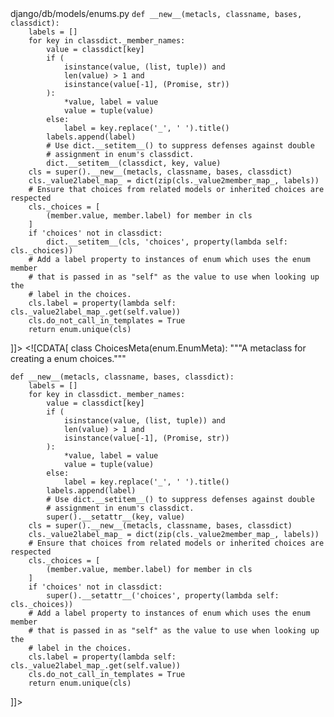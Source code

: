 <change>
<file change-number-for-this-file="1">django/db/models/enums.py</file>
<original line-count="11" no-ellipsis="true"><![CDATA[
class ChoicesMeta(enum.EnumMeta):
    """A metaclass for creating a enum choices."""

    def __new__(metacls, classname, bases, classdict):
        labels = []
        for key in classdict._member_names:
            value = classdict[key]
            if (
                isinstance(value, (list, tuple)) and
                len(value) > 1 and
                isinstance(value[-1], (Promise, str))
            ):
                *value, label = value
                value = tuple(value)
            else:
                label = key.replace('_', ' ').title()
            labels.append(label)
            # Use dict.__setitem__() to suppress defenses against double
            # assignment in enum's classdict.
            dict.__setitem__(classdict, key, value)
        cls = super().__new__(metacls, classname, bases, classdict)
        cls._value2label_map_ = dict(zip(cls._value2member_map_, labels))
        # Ensure that choices from related models or inherited choices are respected
        cls._choices = [
            (member.value, member.label) for member in cls
        ]
        if 'choices' not in classdict:
            dict.__setitem__(cls, 'choices', property(lambda self: cls._choices))
        # Add a label property to instances of enum which uses the enum member
        # that is passed in as "self" as the value to use when looking up the
        # label in the choices.
        cls.label = property(lambda self: cls._value2label_map_.get(self.value))
        cls.do_not_call_in_templates = True
        return enum.unique(cls)
]]></original>
<modified no-ellipsis="true"><![CDATA[
class ChoicesMeta(enum.EnumMeta):
    """A metaclass for creating a enum choices."""

    def __new__(metacls, classname, bases, classdict):
        labels = []
        for key in classdict._member_names:
            value = classdict[key]
            if (
                isinstance(value, (list, tuple)) and
                len(value) > 1 and
                isinstance(value[-1], (Promise, str))
            ):
                *value, label = value
                value = tuple(value)
            else:
                label = key.replace('_', ' ').title()
            labels.append(label)
            # Use dict.__setitem__() to suppress defenses against double
            # assignment in enum's classdict.
            super().__setattr__(key, value)
        cls = super().__new__(metacls, classname, bases, classdict)
        cls._value2label_map_ = dict(zip(cls._value2member_map_, labels))
        # Ensure that choices from related models or inherited choices are respected
        cls._choices = [
            (member.value, member.label) for member in cls
        ]
        if 'choices' not in classdict:
            super().__setattr__('choices', property(lambda self: cls._choices))
        # Add a label property to instances of enum which uses the enum member
        # that is passed in as "self" as the value to use when looking up the
        # label in the choices.
        cls.label = property(lambda self: cls._value2label_map_.get(self.value))
        cls.do_not_call_in_templates = True
        return enum.unique(cls)
]]></modified>
</change>